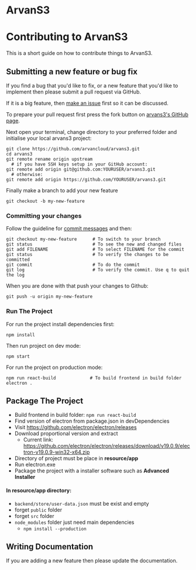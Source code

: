   # ArvanS3
# Contributing to ArvanS3 #
This is a short guide on how to contribute things to ArvanS3.

## Submitting a new feature or bug fix ##

If you find a bug that you'd like to fix, or a new feature that you'd
like to implement then please submit a pull request via GitHub.

If it is a big feature, then [make an issue](https://github.com/arvancloud/arvans3/issues) first so it can be discussed.

To prepare your pull request first press the fork button on [arvans3's GitHub
page](https://github.com/arvancloud/arvans3).

Next open your terminal, change directory to your preferred folder and initialise your local arvans3 project:

    git clone https://github.com/arvancloud/arvans3.git
    cd arvans3
    git remote rename origin upstream
      # if you have SSH keys setup in your GitHub account:
    git remote add origin git@github.com:YOURUSER/arvans3.git
      # otherwise:
    git remote add origin https://github.com/YOURUSER/arvans3.git

Finally make a branch to add your new feature

    git checkout -b my-new-feature

### Committing your changes ###

Follow the guideline for [commit messages](#commit-messages) and then:

    git checkout my-new-feature      # To switch to your branch
    git status                       # To see the new and changed files
    git add FILENAME                 # To select FILENAME for the commit
    git status                       # To verify the changes to be committed
    git commit                       # To do the commit
    git log                          # To verify the commit. Use q to quit the log

When you are done with that push your changes to Github:

    git push -u origin my-new-feature
    
### Run The Project ###

For run the project install dependencies first:

    npm install
    
Then run project on dev mode:

    npm start
    
For run the project on production mode:

    npm run react-build             # To build frontend in build folder
    electron .

## Package The Project ##

- Build frontend in build folder: `npm run react-build`
- Find version of electron from package.json in devDependencies
- Visit https://github.com/electron/electron/releases
- Download proportional version and extract
    - Current link: https://github.com/electron/electron/releases/download/v19.0.9/electron-v19.0.9-win32-x64.zip
- Directory of project must be place in **resource/app**
- Run electron.exe
- Package the project with a installer software such as **Advanced Installer**

#### In resource/app directory:

- `backend/store/user-data.json` must be exist and empty
- forget `public` folder
- forget `src` folder
- `node_modules` folder just need main dependencies
    - `npm install --production`

## Writing Documentation ##

If you are adding a new feature then please update the documentation.


